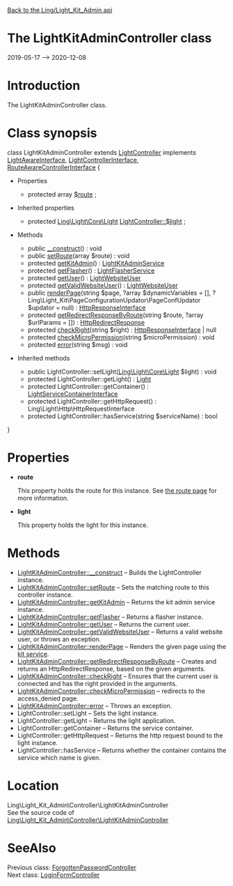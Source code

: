 [Back to the Ling/Light_Kit_Admin api](https://github.com/lingtalfi/Light_Kit_Admin/blob/master/doc/api/Ling/Light_Kit_Admin.md)



The LightKitAdminController class
================
2019-05-17 --> 2020-12-08






Introduction
============

The LightKitAdminController class.



Class synopsis
==============


class <span class="pl-k">LightKitAdminController</span> extends [LightController](https://github.com/lingtalfi/Light/blob/master/doc/api/Ling/Light/Controller/LightController.md) implements [LightAwareInterface](https://github.com/lingtalfi/Light/blob/master/doc/api/Ling/Light/Core/LightAwareInterface.md), [LightControllerInterface](https://github.com/lingtalfi/Light/blob/master/doc/api/Ling/Light/Controller/LightControllerInterface.md), [RouteAwareControllerInterface](https://github.com/lingtalfi/Light/blob/master/doc/api/Ling/Light/Controller/RouteAwareControllerInterface.md) {

- Properties
    - protected array [$route](#property-route) ;

- Inherited properties
    - protected [Ling\Light\Core\Light](https://github.com/lingtalfi/Light/blob/master/doc/api/Ling/Light/Core/Light.md) [LightController::$light](#property-light) ;

- Methods
    - public [__construct](https://github.com/lingtalfi/Light_Kit_Admin/blob/master/doc/api/Ling/Light_Kit_Admin/Controller/LightKitAdminController/__construct.md)() : void
    - public [setRoute](https://github.com/lingtalfi/Light_Kit_Admin/blob/master/doc/api/Ling/Light_Kit_Admin/Controller/LightKitAdminController/setRoute.md)(array $route) : void
    - protected [getKitAdmin](https://github.com/lingtalfi/Light_Kit_Admin/blob/master/doc/api/Ling/Light_Kit_Admin/Controller/LightKitAdminController/getKitAdmin.md)() : [LightKitAdminService](https://github.com/lingtalfi/Light_Kit_Admin/blob/master/doc/api/Ling/Light_Kit_Admin/Service/LightKitAdminService.md)
    - protected [getFlasher](https://github.com/lingtalfi/Light_Kit_Admin/blob/master/doc/api/Ling/Light_Kit_Admin/Controller/LightKitAdminController/getFlasher.md)() : [LightFlasherService](https://github.com/lingtalfi/Light_Flasher/blob/master/doc/api/Ling/Light_Flasher/Service/LightFlasherService.md)
    - protected [getUser](https://github.com/lingtalfi/Light_Kit_Admin/blob/master/doc/api/Ling/Light_Kit_Admin/Controller/LightKitAdminController/getUser.md)() : [LightWebsiteUser](https://github.com/lingtalfi/Light_User/blob/master/doc/api/Ling/Light_User/LightWebsiteUser.md)
    - protected [getValidWebsiteUser](https://github.com/lingtalfi/Light_Kit_Admin/blob/master/doc/api/Ling/Light_Kit_Admin/Controller/LightKitAdminController/getValidWebsiteUser.md)() : [LightWebsiteUser](https://github.com/lingtalfi/Light_User/blob/master/doc/api/Ling/Light_User/LightWebsiteUser.md)
    - public [renderPage](https://github.com/lingtalfi/Light_Kit_Admin/blob/master/doc/api/Ling/Light_Kit_Admin/Controller/LightKitAdminController/renderPage.md)(string $page, ?array $dynamicVariables = [], ?Ling\Light_Kit\PageConfigurationUpdator\PageConfUpdator $updator = null) : [HttpResponseInterface](https://github.com/lingtalfi/Light/blob/master/doc/api/Ling/Light/Http/HttpResponseInterface.md)
    - protected [getRedirectResponseByRoute](https://github.com/lingtalfi/Light_Kit_Admin/blob/master/doc/api/Ling/Light_Kit_Admin/Controller/LightKitAdminController/getRedirectResponseByRoute.md)(string $route, ?array $urlParams = []) : [HttpRedirectResponse](https://github.com/lingtalfi/Light/blob/master/doc/api/Ling/Light/Http/HttpRedirectResponse.md)
    - protected [checkRight](https://github.com/lingtalfi/Light_Kit_Admin/blob/master/doc/api/Ling/Light_Kit_Admin/Controller/LightKitAdminController/checkRight.md)(string $right) : [HttpResponseInterface](https://github.com/lingtalfi/Light/blob/master/doc/api/Ling/Light/Http/HttpResponseInterface.md) | null
    - protected [checkMicroPermission](https://github.com/lingtalfi/Light_Kit_Admin/blob/master/doc/api/Ling/Light_Kit_Admin/Controller/LightKitAdminController/checkMicroPermission.md)(string $microPermission) : void
    - protected [error](https://github.com/lingtalfi/Light_Kit_Admin/blob/master/doc/api/Ling/Light_Kit_Admin/Controller/LightKitAdminController/error.md)(string $msg) : void

- Inherited methods
    - public LightController::setLight([Ling\Light\Core\Light](https://github.com/lingtalfi/Light/blob/master/doc/api/Ling/Light/Core/Light.md) $light) : void
    - protected LightController::getLight() : [Light](https://github.com/lingtalfi/Light/blob/master/doc/api/Ling/Light/Core/Light.md)
    - protected LightController::getContainer() : [LightServiceContainerInterface](https://github.com/lingtalfi/Light/blob/master/doc/api/Ling/Light/ServiceContainer/LightServiceContainerInterface.md)
    - protected LightController::getHttpRequest() : Ling\Light\Http\HttpRequestInterface
    - protected LightController::hasService(string $serviceName) : bool

}




Properties
=============

- <span id="property-route"><b>route</b></span>

    This property holds the route for this instance.
    See [the route page](https://github.com/lingtalfi/Light/blob/master/doc/pages/route.md) for more information.
    
    

- <span id="property-light"><b>light</b></span>

    This property holds the light for this instance.
    
    



Methods
==============

- [LightKitAdminController::__construct](https://github.com/lingtalfi/Light_Kit_Admin/blob/master/doc/api/Ling/Light_Kit_Admin/Controller/LightKitAdminController/__construct.md) &ndash; Builds the LightController instance.
- [LightKitAdminController::setRoute](https://github.com/lingtalfi/Light_Kit_Admin/blob/master/doc/api/Ling/Light_Kit_Admin/Controller/LightKitAdminController/setRoute.md) &ndash; Sets the matching route to this controller instance.
- [LightKitAdminController::getKitAdmin](https://github.com/lingtalfi/Light_Kit_Admin/blob/master/doc/api/Ling/Light_Kit_Admin/Controller/LightKitAdminController/getKitAdmin.md) &ndash; Returns the kit admin service instance.
- [LightKitAdminController::getFlasher](https://github.com/lingtalfi/Light_Kit_Admin/blob/master/doc/api/Ling/Light_Kit_Admin/Controller/LightKitAdminController/getFlasher.md) &ndash; Returns a flasher instance.
- [LightKitAdminController::getUser](https://github.com/lingtalfi/Light_Kit_Admin/blob/master/doc/api/Ling/Light_Kit_Admin/Controller/LightKitAdminController/getUser.md) &ndash; Returns the current user.
- [LightKitAdminController::getValidWebsiteUser](https://github.com/lingtalfi/Light_Kit_Admin/blob/master/doc/api/Ling/Light_Kit_Admin/Controller/LightKitAdminController/getValidWebsiteUser.md) &ndash; Returns a valid website user, or throws an exception.
- [LightKitAdminController::renderPage](https://github.com/lingtalfi/Light_Kit_Admin/blob/master/doc/api/Ling/Light_Kit_Admin/Controller/LightKitAdminController/renderPage.md) &ndash; Renders the given page using the [kit service](https://github.com/lingtalfi/Light_Kit).
- [LightKitAdminController::getRedirectResponseByRoute](https://github.com/lingtalfi/Light_Kit_Admin/blob/master/doc/api/Ling/Light_Kit_Admin/Controller/LightKitAdminController/getRedirectResponseByRoute.md) &ndash; Creates and returns an HttpRedirectResponse, based on the given arguments.
- [LightKitAdminController::checkRight](https://github.com/lingtalfi/Light_Kit_Admin/blob/master/doc/api/Ling/Light_Kit_Admin/Controller/LightKitAdminController/checkRight.md) &ndash; Ensures that the current user is connected and has the right provided in the arguments.
- [LightKitAdminController::checkMicroPermission](https://github.com/lingtalfi/Light_Kit_Admin/blob/master/doc/api/Ling/Light_Kit_Admin/Controller/LightKitAdminController/checkMicroPermission.md) &ndash; redirects to the access_denied page.
- [LightKitAdminController::error](https://github.com/lingtalfi/Light_Kit_Admin/blob/master/doc/api/Ling/Light_Kit_Admin/Controller/LightKitAdminController/error.md) &ndash; Throws an exception.
- LightController::setLight &ndash; Sets the light instance.
- LightController::getLight &ndash; Returns the light application.
- LightController::getContainer &ndash; Returns the service container.
- LightController::getHttpRequest &ndash; Returns the http request bound to the light instance.
- LightController::hasService &ndash; Returns whether the container contains the service which name is given.





Location
=============
Ling\Light_Kit_Admin\Controller\LightKitAdminController<br>
See the source code of [Ling\Light_Kit_Admin\Controller\LightKitAdminController](https://github.com/lingtalfi/Light_Kit_Admin/blob/master/Controller/LightKitAdminController.php)



SeeAlso
==============
Previous class: [ForgottenPasswordController](https://github.com/lingtalfi/Light_Kit_Admin/blob/master/doc/api/Ling/Light_Kit_Admin/Controller/ForgottenPasswordController.md)<br>Next class: [LoginFormController](https://github.com/lingtalfi/Light_Kit_Admin/blob/master/doc/api/Ling/Light_Kit_Admin/Controller/LoginFormController.md)<br>
